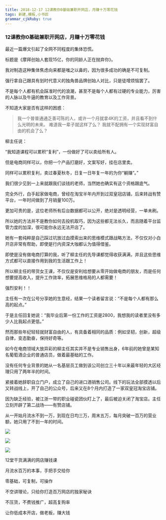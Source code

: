 ```yaml
---
title: 2018-12-17 12课教你0基础兼职开网店，月赚十万零花钱
tags: 新建,模板,小书匠
grammar_cjkRuby: true
---
```



### 12课教你0基础兼职开网店，月赚十万零花钱

最近一篇爆文引起了全网不同程度的集体恐慌。



标题是《摩拜创始人套现15亿，你的同龄人正在抛弃你》。



我对制造这种集体焦虑向来都是嗤之以鼻的，因为很多成功的确是不可复制。



强行拿自己跟具有划时代意义的独角兽品牌创始人对比，只是徒增烦恼罢了。



不是每个人都有机会踩准时代的浪潮，甚至不是每个人都有过硬的专业能力，厉害的人脉以及牛逼的教育以及工作背景。



不知道大家是否有这样的困惑：

> 我一个普普通通乏善可陈的人，或许一个月就拿4K的工资，并且看不到什么光明的未来。
> 难道我一辈子就这样了么？
> 我就不配拥有一个实现财富自由的机会了么？

柳主任说：

“我知道课程可以累积“复利”，一份做好了可以卖给所有人。



但是电商同样可以，你把一个产品打磨好，文案写好，挂在店里卖。



同样可以累积复利，卖过春夏秋冬，日复一日年复一年的为你“躺赚”。”



我们很少见到一上来就跟我们谈钱的老师，当然她也确实有这个资格跟底气。



完全外行，白手起家做电商，曾经在淘宝半年内开到过双皇冠店铺，后来转战有赞平台，一年时间做到了月销量100万。



更加可贵的是，这位老师所有后台数据都可以公开，绝对是透明经营，一单未刷。



所以她的方法并不是教你如何去投机取巧，因为这些都无法长久，而且随着平台监管力度的加深，很可能你永远无法开店了。



她有一套纯粹是自己踩过坑放过血摸索出来的思维模式跟战略方法，不仅仅对小白开店非常有帮助，即使是行内资深大咖都认为值得借鉴。

即使是没有做电商打算的我，听了柳主任的先导课都觉得收获满满，并且这些思维方式都可以直接作用到我的生活跟工作上！



所以柳主任的带货女王课，不仅仅是安利给想要从零开始做电商的朋友，而是任何想要提高收入，提升工作效率，拓展思维格局的人都需要！



强烈安利！！

主任有一次在公号分享她的生意经，结果一个读者留言说：“不是每个人都有那么高的起点。”



于是主任回复她说：“我毕业后第一份工作的工资是2800，我想我的读者里没有多少人比我起点更低。”

然而那些年纪轻轻就财富自由的人，有具备着相同的品质：例如坚韧，创新，超级自律，变态勤奋，保持好奇等。



如今在电商领域大放异彩的柳主任其实并不是专业销售出身，6年前的她曾是某知名葡萄酒企业的普通店员，做着最基础的工作。



没有任何专业背景的她从一名基层员工做到该公司创立三十年以来最年轻的大区经理只用了两年半的时间。



紧接着她辞职自立门户，成立了自己的进口酒销售公司。线下的玩法全部摸透以后又转战线上，开了自己的公众号，后来又在8个月内打造了一家双皇冠淘宝店铺。



因为缺乏经验，被江浙一带的职业碰瓷团伙盯上了，最后被迫关闭了淘宝店。主任立刻开辟了第二战场——有赞店铺。



从一开始月流水不到一万，到现在日均三万，周末五万，每月突破一百万的营业额，她只用了不到一年的时间。

![](https://alcdn.yojiang.cn/upload/umeditor/image/20181213/1924250/60e378a832013108?x-oss-process=image/resize,w_2854)

![](https://alcdn.yojiang.cn/upload/umeditor/image/20181213/1924250/995a01152b7ed8cb?x-oss-process=image/resize,w_2854)

![](https://alcdn.yojiang.cn/upload/umeditor/image/20181213/1924250/da87042f8a6f3f05?x-oss-process=image/resize,w_2854)


12堂干货满满的网店赚钱课

月流水百万的本事，手把手交给你

零基础，可复制，可操作

不空讲理论，只给你打造百万网店的独家秘诀

不压货，不费钱推广，超高复购率

让你低成本开店，做老板，赚大钱